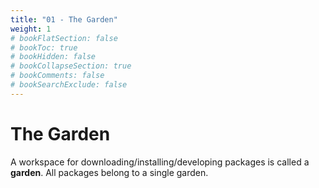 ```yaml
---
title: "01 - The Garden"
weight: 1
# bookFlatSection: false
# bookToc: true
# bookHidden: false
# bookCollapseSection: true
# bookComments: false
# bookSearchExclude: false
---
```


# The Garden

A workspace for downloading/installing/developing packages is called a **garden**.  All packages belong to a single garden.